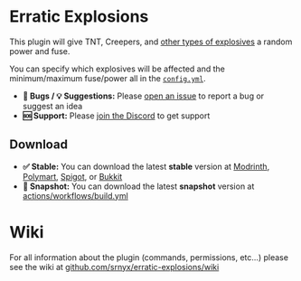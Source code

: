 # Erratic Explosions

This plugin will give TNT, Creepers, and [other types of explosives](https://github.com/srnyx/erratic-explosions/wiki/All-affected-explosives) a random power and fuse.

You can specify which explosives will be affected and the minimum/maximum fuse/power all in the [`config.yml`](src/main/resources/config.yml).

- **🐛 Bugs / 💡 Suggestions:** Please [open an issue](https://github.com/srnyx/erratic-explosions/issues/new/choose) to report a bug or suggest an idea
- **🆘 Support:** Please [join the Discord](https://srnyx.xyz/discord) to get support

## Download

- **✅ Stable:** You can download the latest **stable** version at [Modrinth](https://modrinth.com/plugin/erratic-explosions), [Polymart](https://polymart.org/resource/3313), [Spigot](https://spigotmc.org/resources/107234), or [Bukkit](https://dev.bukkit.org/projects/erratic-explosions)
- **🚧 Snapshot:** You can download the latest **snapshot** version at [actions/workflows/build.yml](https://github.com/srnyx/erratic-explosions/actions/workflows/build.yml)

# Wiki

For all information about the plugin (commands, permissions, etc...) please see the wiki at [github.com/srnyx/erratic-explosions/wiki](https://github.com/srnyx/erratic-explosions/wiki)
